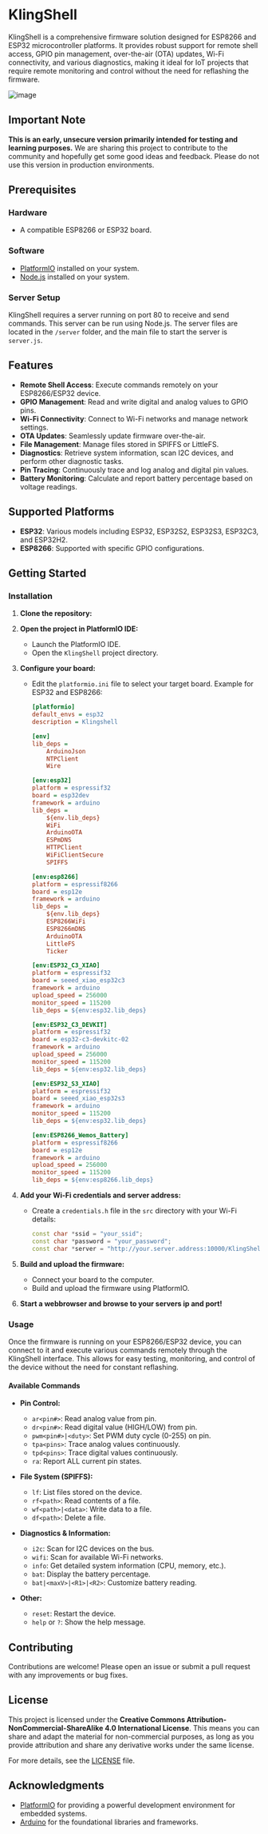 # KlingShell

KlingShell is a comprehensive firmware solution designed for ESP8266 and ESP32 microcontroller platforms. It provides robust support for remote shell access, GPIO pin management, over-the-air (OTA) updates, Wi-Fi connectivity, and various diagnostics, making it ideal for IoT projects that require remote monitoring and control without the need for reflashing the firmware.

![image](https://github.com/Klingtech/klingshell/assets/151225560/0dd9fe09-9884-4ffd-80bf-306a60b4e18d)

## Important Note

**This is an early, unsecure version primarily intended for testing and learning purposes.** We are sharing this project to contribute to the community and hopefully get some good ideas and feedback. Please do not use this version in production environments.


## Prerequisites

### Hardware

- A compatible ESP8266 or ESP32 board.

### Software

- [PlatformIO](https://platformio.org/) installed on your system.
- [Node.js](https://nodejs.org/) installed on your system.

### Server Setup

KlingShell requires a server running on port 80 to receive and send commands. This server can be run using Node.js. The server files are located in the `/server` folder, and the main file to start the server is `server.js`.

## Features

- **Remote Shell Access**: Execute commands remotely on your ESP8266/ESP32 device.
- **GPIO Management**: Read and write digital and analog values to GPIO pins.
- **Wi-Fi Connectivity**: Connect to Wi-Fi networks and manage network settings.
- **OTA Updates**: Seamlessly update firmware over-the-air.
- **File Management**: Manage files stored in SPIFFS or LittleFS.
- **Diagnostics**: Retrieve system information, scan I2C devices, and perform other diagnostic tasks.
- **Pin Tracing**: Continuously trace and log analog and digital pin values.
- **Battery Monitoring**: Calculate and report battery percentage based on voltage readings.

## Supported Platforms

- **ESP32**: Various models including ESP32, ESP32S2, ESP32S3, ESP32C3, and ESP32H2.
- **ESP8266**: Supported with specific GPIO configurations.

## Getting Started

### Installation

1. **Clone the repository:**

2. **Open the project in PlatformIO IDE:**
   - Launch the PlatformIO IDE.
   - Open the `KlingShell` project directory.

3. **Configure your board:**
   - Edit the `platformio.ini` file to select your target board. Example for ESP32 and ESP8266:
     ```ini
     [platformio]
     default_envs = esp32
     description = Klingshell

     [env]
     lib_deps = 
         ArduinoJson
         NTPClient
         Wire

     [env:esp32]
     platform = espressif32
     board = esp32dev
     framework = arduino
     lib_deps = 
         ${env.lib_deps}
         WiFi
         ArduinoOTA
         ESPmDNS
         HTTPClient
         WiFiClientSecure
         SPIFFS

     [env:esp8266]
     platform = espressif8266
     board = esp12e
     framework = arduino
     lib_deps = 
         ${env.lib_deps}
         ESP8266WiFi
         ESP8266mDNS
         ArduinoOTA
         LittleFS
         Ticker

     [env:ESP32_C3_XIAO]
     platform = espressif32
     board = seeed_xiao_esp32c3
     framework = arduino
     upload_speed = 256000
     monitor_speed = 115200
     lib_deps = ${env:esp32.lib_deps}

     [env:ESP32_C3_DEVKIT]
     platform = espressif32
     board = esp32-c3-devkitc-02
     framework = arduino
     upload_speed = 256000
     monitor_speed = 115200
     lib_deps = ${env:esp32.lib_deps}

     [env:ESP32_S3_XIAO]
     platform = espressif32
     board = seeed_xiao_esp32s3
     framework = arduino
     monitor_speed = 115200
     lib_deps = ${env:esp32.lib_deps}

     [env:ESP8266_Wemos_Battery]
     platform = espressif8266
     board = esp12e
     framework = arduino
     upload_speed = 256000
     monitor_speed = 115200
     lib_deps = ${env:esp8266.lib_deps}
     ```

4. **Add your Wi-Fi credentials and server address:**
   - Create a `credentials.h` file in the `src` directory with your Wi-Fi details:
     ```cpp
     const char *ssid = "your_ssid";
     const char *password = "your_password";
     const char *server = "http://your.server.address:10000/KlingShell";
     ```

5. **Build and upload the firmware:**
   - Connect your board to the computer.
   - Build and upload the firmware using PlatformIO.

5. **Start a webbrowser and browse to your servers ip and port!**
 
### Usage

Once the firmware is running on your ESP8266/ESP32 device, you can connect to it and execute various commands remotely through the KlingShell interface. This allows for easy testing, monitoring, and control of the device without the need for constant reflashing.

#### Available Commands

- **Pin Control:**
  - `ar<pin#>`: Read analog value from pin.
  - `dr<pin#>`: Read digital value (HIGH/LOW) from pin.
  - `pwm<pin#>|<duty>`: Set PWM duty cycle (0-255) on pin.
  - `tpa<pins>`: Trace analog values continuously.
  - `tpd<pins>`: Trace digital values continuously.
  - `ra`: Report ALL current pin states.

- **File System (SPIFFS):**
  - `lf`: List files stored on the device.
  - `rf<path>`: Read contents of a file.
  - `wf<path>|<data>`: Write data to a file.
  - `df<path>`: Delete a file.

- **Diagnostics & Information:**
  - `i2c`: Scan for I2C devices on the bus.
  - `wifi`: Scan for available Wi-Fi networks.
  - `info`: Get detailed system information (CPU, memory, etc.).
  - `bat`: Display the battery percentage.
  - `bat|<maxV>|<R1>|<R2>`: Customize battery reading.

- **Other:**
  - `reset`: Restart the device.
  - `help` or `?`: Show the help message.

## Contributing

Contributions are welcome! Please open an issue or submit a pull request with any improvements or bug fixes.

## License

This project is licensed under the **Creative Commons Attribution-NonCommercial-ShareAlike 4.0 International License**. This means you can share and adapt the material for non-commercial purposes, as long as you provide attribution and share any derivative works under the same license.

For more details, see the [LICENSE](LICENSE) file.

## Acknowledgments

- [PlatformIO](https://platformio.org/) for providing a powerful development environment for embedded systems.
- [Arduino](https://www.arduino.cc/) for the foundational libraries and frameworks.
